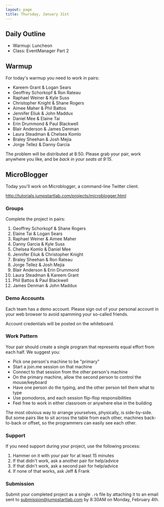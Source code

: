 ```yaml
---
layout: page
title: Thursday, January 31st
---
```


## Daily Outline

* Warmup: Luncheon
* Class: EventManager Part 2

## Warmup

For today's warmup you need to work in pairs:

* Kareem Grant & Logan Sears
* Geoffrey Schorkopf & Ron Rateau
* Raphael Weiner & Kyle Suss
* Christopher Knight & Shane Rogers
* Aimee Maher & Phil Battos
* Jennifer Eliuk & John Maddux
* Daniel Mee & Elaine Tai
* Erin Drummond & Paul Blackwell
* Blair Anderson & James Denman
* Laura Steadman & Chelsea Komlo
* Braley Sheehan & Josh Mejia
* Jorge Tellez & Danny Garcia

The problem will be distributed at 8:50. Please grab your pair, work anywhere you like, and be *back in your seats at 9:15*.

## MicroBlogger

Today you'll work on Microblogger, a command-line Twitter client.

http://tutorials.jumpstartlab.com/projects/microblogger.html

### Groups

Complete the project in pairs:

1. Geoffrey Schorkopf & Shane Rogers
2. Elaine Tai & Logan Sears
3. Raphael Weiner & Aimee Maher
4. Danny Garcia & Kyle Suss
5. Chelsea Komlo & Daniel Mee
6. Jennifer Eliuk & Christopher Knight
7. Braley Sheehan & Ron Rateau
8. Jorge Tellez & Josh Mejia
9. Blair Anderson & Erin Drummond
10. Laura Steadman & Kareem Grant
11. Phil Battos & Paul Blackwell
12. James Denman & John Maddux

### Demo Accounts

Each team has a demo account. Please sign out of your personal account in your web browser to avoid spamming your so-called friends.

Account credentials will be posted on the whiteboard.

### Work Pattern

Your pair should create a single program that represents equal effort from each half. We suggest you:

* Pick one person's machine to be "primary"
* Start a join.me session on that machine
* Connect to that session from the other person's machine
* On the primary machine, allow the second person to control the mouse/keyboard
* Have one person do the typing, and the other person tell them what to type
* Use pomodoros, and each session flip-flop responsibilities
* Feel free to work in either classroom or anywhere else in the building

The most obvious way to arrange yourselves, physically, is side-by-side. But some pairs like to sit across the table from each other, machines back-to-back or offset, so the programmers can easily see each other.

### Support

If you need support during your project, use the following process:

1. Hammer on it with your pair for at least 15 minutes
2. If that didn't work, ask a another pair for help/advice
3. If that didn't work, ask a second pair for help/advice
4. If none of that works, ask Jeff & Frank

### Submission

Submit your completed project as a single `.rb` file by attaching it to an email sent to submission@jumpstartlab.com by 8:30AM on Monday, February 4th.
